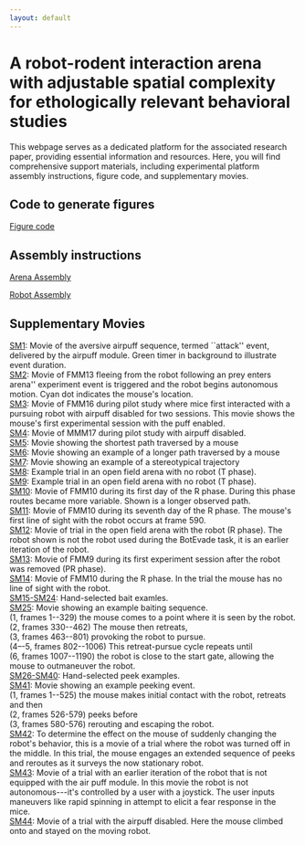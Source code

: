 ```yaml
---
layout: default
---
```

# A robot-rodent interaction arena with adjustable spatial complexity for ethologically relevant behavioral studies

This webpage serves as a dedicated platform for the associated research paper, providing essential information and resources.  Here, you will find comprehensive support materials, including experimental platform assembly instructions, figure code, and supplementary movies. 

## Code to generate figures
[Figure code](https://colab.research.google.com/drive/1XQse5IhVzUngcO0sqSfA72_A3R13oN_s)

## Assembly instructions 

[Arena Assembly](https://github.com/cellworld/arena_assembly)

[Robot Assembly](https://github.com/cellworld/robot_assembly)

## Supplementary Movies

[SM1](https://drive.google.com/drive/u/0/folders/1wH3VsdWOeWc_PXIToa9uanlwF_mSJ81q): Movie of the aversive airpuff sequence, termed ``attack'' event, delivered by the airpuff module. Green timer in background to illustrate event duration.\
[SM2](https://drive.google.com/drive/u/0/folders/1pMLhaBUBCCgpP3fxhqoOymh2Okf2BOyR): Movie of FMM13 fleeing from the robot following an prey enters arena'' experiment event is triggered and the robot begins autonomous motion. Cyan dot indicates the mouse's location.\
[SM3](https://drive.google.com/drive/u/0/folders/1YlUPlhfVbiJ_joUgb7jCGGT-35t5DlWd): Movie of FMM16 during pilot study where mice first interacted with a pursuing robot with airpuff disabled for two sessions. This movie shows the mouse's first experimental session with the puff enabled.\
[SM4](https://drive.google.com/drive/u/0/folders/1vA8moctDiIVPVZlnUgdR9-u4QtcgmXqG): Movie of MMM17 during pilot study with airpuff disabled.\
[SM5](https://drive.google.com/drive/u/0/folders/1JJlFmGVMN97xw_w0a87Er2vfxcbc9KMV): Movie showing the shortest path traversed by a mouse\
[SM6](https://drive.google.com/drive/u/0/folders/1we5Un72uG5LVmv89HUbQ7e-_4RGBiQd7): Movie showing an example of a longer path traversed by a mouse \
[SM7](https://drive.google.com/drive/u/0/folders/1beqUk0srYul24GL4T_-r3c-ChWxKIwXF): Movie showing an example of a stereotypical trajectory \
[SM8](https://drive.google.com/drive/u/0/folders/123eDgZaAbt0gY9o46qgfL19JQXDN8E7E): Example trial in an open field arena with no robot (T phase).\
[SM9](https://drive.google.com/drive/u/0/folders/19_1da6jGl01E09VX4QpjNGpf0_Rb0rdy): Example trial in an open field arena with no robot (T phase).\
[SM10](https://drive.google.com/drive/u/0/folders/1zlhnVnm4CDqQC0zkgmqlO20fuy26ALTE): Movie of FMM10 during its first day of the R phase. During this phase routes became more variable. Shown is a longer observed path.\
[SM11](https://drive.google.com/drive/u/0/folders/1zlhnVnm4CDqQC0zkgmqlO20fuy26ALTE): Movie of FMM10 during its seventh day of the R phase. The mouse's first line of sight with the robot occurs at frame 590.\
[SM12](https://drive.google.com/drive/u/0/folders/12t4lRwMQPau_KHeDOvpF1YCxWX00uTtZ): Movie of trial in the open field arena with the robot (R phase). The robot shown is not the robot used during the BotEvade task, it is an earlier iteration of the robot.\
[SM13](https://drive.google.com/drive/u/0/folders/19g3LbPuU8vOAXxF2HX2ZEql4tZQkevDe): Movie of FMM9 during its first experiment session after the robot was removed (PR phase).\
[SM14](https://drive.google.com/drive/u/0/folders/146Msjds134yZNo1J0-NzFX05HJ8u-lHV): Movie of FMM10 during the R phase. In the trial the mouse has no line of sight with the robot.\
[SM15-SM24](https://drive.google.com/drive/u/0/folders/1zg8D8DgwM5rZ7P7uSJYOL0JmvQmUrR2N): Hand-selected bait examles.\
[SM25](https://drive.google.com/drive/u/0/folders/1EtGqj_ehLoJPu-_GlxpgesdleWX6Azsg): Movie showing an example baiting sequence.\
(1, frames 1--329) the mouse comes to a point where it is seen by the robot.\
(2, frames 330--462) The mouse then retreats,\
(3, frames 463--801) provoking the robot to pursue.\
(4–-5, frames 802--1006) This retreat-pursue cycle repeats until\
(6, frames 1007--1190) the robot is close to the start gate, allowing the mouse to outmaneuver the robot.\
[SM26-SM40](https://drive.google.com/drive/u/0/folders/1E14kDXxN7EU2mBPErM2pGoyYl0deI5zX): Hand-selected peek examples.\
[SM41](https://drive.google.com/drive/u/0/folders/1O285nNpevaEXUKaPw6Jg7GdOMaOPt_h6): Movie showing an example peeking event.\
(1, frames 1--525) the mouse makes initial contact with the robot, retreats and then\
(2, frames 526-579) peeks before\
(3, frames 580-576) rerouting and escaping the robot.\
[SM42](https://drive.google.com/drive/u/0/folders/1vpGnVcMYe1uUDI8d0F2KznocJCjVok0b):  To determine the effect on the mouse of suddenly changing the robot's behavior, this is a movie of a trial where the robot was turned off in the middle. In this trial, the mouse engages an extended sequence of peeks and reroutes as it surveys the now stationary robot.\
[SM43](https://drive.google.com/drive/u/0/folders/19Tm9krqzklYqZW64LPpMA-JQknrlbcBX): Movie of a trial with an earlier iteration of the robot that is not equipped with the air puff module. In this movie the robot is not autonomous---it's controlled by a user with a joystick. The user inputs maneuvers like rapid spinning in attempt to elicit a fear response in the mice.\
[SM44](https://drive.google.com/drive/u/0/folders/1oU356wvj2YcEEi4_0yp5Cvdv34g_Jco3): Movie of a trial with the airpuff disabled. Here the mouse climbed onto and stayed on the moving robot.
